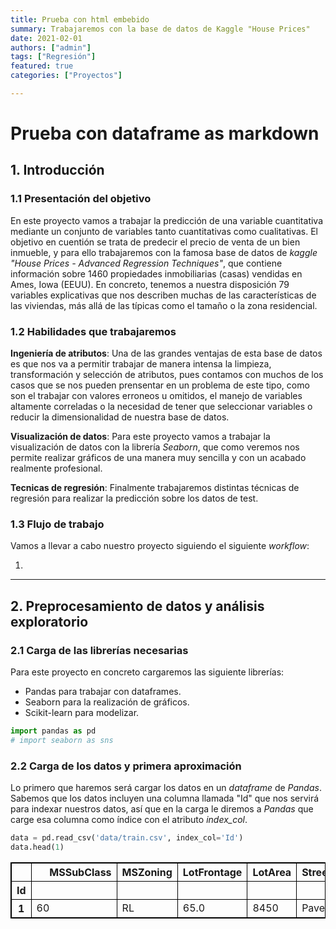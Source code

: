 ```yaml
---
title: Prueba con html embebido
summary: Trabajaremos con la base de datos de Kaggle "House Prices"
date: 2021-02-01
authors: ["admin"]
tags: ["Regresión"]
featured: true
categories: ["Proyectos"]

---
```


# Prueba con dataframe as markdown

## 1. Introducción

### 1.1 Presentación del objetivo

En este proyecto vamos a trabajar la predicción de una variable cuantitativa mediante un conjunto de variables tanto cuantitativas como cualitativas. El objetivo en cuentión se trata de predecir el precio de venta de un bien inmueble, y para ello trabajaremos con la famosa base de datos de _kaggle_ _"House Prices - Advanced Regression Techniques"_, que contiene información sobre 1460 propiedades inmobiliarias (casas) vendidas en Ames, Iowa (EEUU). En concreto, tenemos a nuestra disposición 79 variables explicativas que nos describen muchas de las características de las viviendas, más allá de las típicas como el tamaño o la zona residencial. 


### 1.2 Habilidades que trabajaremos

__Ingeniería de atributos__: Una de las grandes ventajas de esta base de datos es que nos va a permitir trabajar de manera intensa la limpieza, transformación y selección de atributos, pues contamos con muchos de los casos que se nos pueden prensentar en un problema de este tipo, como son el trabajar con valores erroneos u omitidos, el manejo de variables altamente correladas o la necesidad de tener que seleccionar variables o reducir la dimensionalidad de nuestra base de datos.

__Visualización de datos__: Para este proyecto vamos a trabajar la visualización de datos con la librería _Seaborn_, que como veremos nos permite realizar gráficos de una manera muy sencilla y con un acabado realmente profesional.

__Tecnicas de regresión__: Finalmente trabajaremos distintas técnicas de regresión para realizar la predicción sobre los datos de test.


### 1.3 Flujo de trabajo 

Vamos a llevar a cabo nuestro proyecto siguiendo el siguiente _workflow_:

1. 



---

## 2. Preprocesamiento de datos y análisis exploratorio 

### 2.1 Carga de las librerías necesarias

Para este proyecto en concreto cargaremos las siguiente librerías:
- Pandas para trabajar con dataframes.
- Seaborn para la realización de gráficos.
- Scikit-learn para modelizar.


```python
import pandas as pd
# import seaborn as sns
```

### 2.2 Carga de los datos y primera aproximación

Lo primero que haremos será cargar los datos en un _dataframe_ de _Pandas_. Sabemos que los datos incluyen una columna llamada "Id" que nos servirá para indexar nuestros datos, así que en la carga le diremos a _Pandas_ que carge esa columna como índice con el atributo _index_col_.


```python
data = pd.read_csv('data/train.csv', index_col='Id')
data.head(1)
```




<html>
<head>
<style>
table, th, td {
  border: 1px solid black;
  border-collapse: collapse;
}
</style>
</head>
<body>
<table style="width:100%" class="dataframe">
    <thead>
        <tr style="text-align: right;">
            <th></th>
            <th style="min-width:120px">MSSubClass</th>
            <th>MSZoning</th>
            <th>LotFrontage</th>
            <th>LotArea</th>
            <th>Street</th>
            <th>Alley</th>
            <th>LotShape</th>
            <th>LandContour</th>
            <th>Utilities</th>
            <th>LotConfig</th>
            <th>LandSlope</th>
            <th>Neighborhood</th>
            <th>Condition1</th>
            <th>Condition2</th>
            <th>BldgType</th>
            <th>HouseStyle</th>
            <th>OverallQual</th>
            <th>OverallCond</th>
            <th>YearBuilt</th>
            <th>YearRemodAdd</th>
            <th>RoofStyle</th>
            <th>RoofMatl</th>
            <th>Exterior1st</th>
            <th>Exterior2nd</th>
            <th>MasVnrType</th>
            <th>MasVnrArea</th>
            <th>ExterQual</th>
            <th>ExterCond</th>
            <th>Foundation</th>
            <th>BsmtQual</th>
            <th>BsmtCond</th>
            <th>BsmtExposure</th>
            <th>BsmtFinType1</th>
            <th>BsmtFinSF1</th>
            <th>BsmtFinType2</th>
            <th>BsmtFinSF2</th>
            <th>BsmtUnfSF</th>
            <th>TotalBsmtSF</th>
            <th>Heating</th>
            <th>HeatingQC</th>
            <th>CentralAir</th>
            <th>Electrical</th>
            <th>1stFlrSF</th>
            <th>2ndFlrSF</th>
            <th>LowQualFinSF</th>
            <th>GrLivArea</th>
            <th>BsmtFullBath</th>
            <th>BsmtHalfBath</th>
            <th>FullBath</th>
            <th>HalfBath</th>
            <th>BedroomAbvGr</th>
            <th>KitchenAbvGr</th>
            <th>KitchenQual</th>
            <th>TotRmsAbvGrd</th>
            <th>Functional</th>
            <th>Fireplaces</th>
            <th>FireplaceQu</th>
            <th>GarageType</th>
            <th>GarageYrBlt</th>
            <th>GarageFinish</th>
            <th>GarageCars</th>
            <th>GarageArea</th>
            <th>GarageQual</th>
            <th>GarageCond</th>
            <th>PavedDrive</th>
            <th>WoodDeckSF</th>
            <th>OpenPorchSF</th>
            <th>EnclosedPorch</th>
            <th>3SsnPorch</th>
            <th>ScreenPorch</th>
            <th>PoolArea</th>
            <th>PoolQC</th>
            <th>Fence</th>
            <th>MiscFeature</th>
            <th>MiscVal</th>
            <th>MoSold</th>
            <th>YrSold</th>
            <th>SaleType</th>
            <th>SaleCondition</th>
            <th>SalePrice</th>
            </tr>
                <tr>
            <th>Id</th>
            <th></th>
            <th></th>
            <th></th>
            <th></th>
            <th></th>
            <th></th>
            <th></th>
            <th></th>
            <th></th>
            <th></th>
            <th></th>
            <th></th>
            <th></th>
            <th></th>
            <th></th>
            <th></th>
            <th></th>
            <th></th>
            <th></th>
            <th></th>
            <th></th>
            <th></th>
            <th></th>
            <th></th>
            <th></th>
            <th></th>
            <th></th>
            <th></th>
            <th></th>
            <th></th>
            <th></th>
            <th></th>
            <th></th>
            <th></th>
            <th></th>
            <th></th>
            <th></th>
            <th></th>
            <th></th>
            <th></th>
            <th></th>
            <th></th>
            <th></th>
            <th></th>
            <th></th>
            <th></th>
            <th></th>
            <th></th>
            <th></th>
            <th></th>
            <th></th>
            <th></th>
            <th></th>
            <th></th>
            <th></th>
            <th></th>
            <th></th>
            <th></th>
            <th></th>
            <th></th>
            <th></th>
            <th></th>
            <th></th>
            <th></th>
            <th></th>
            <th></th>
            <th></th>
            <th></th>
            <th></th>
            <th></th>
            <th></th>
            <th></th>
            <th></th>
            <th></th>
            <th></th>
            <th></th>
            <th></th>
            <th></th>
            <th></th>
            <th></th>
            </tr>
          </thead>
              <tbody>
                    <tr>
            <th>1</th>
            <td>60</td>
            <td>RL</td>
            <td>65.0</td>
            <td>8450</td>
            <td>Pave</td>
            <td>NaN</td>
            <td>Reg</td>
            <td>Lvl</td>
            <td>AllPub</td>
            <td>Inside</td>
            <td>Gtl</td>
            <td>CollgCr</td>
            <td>Norm</td>
            <td>Norm</td>
            <td>1Fam</td>
            <td>2Story</td>
            <td>7</td>
            <td>5</td>
            <td>2003</td>
            <td>2003</td>
            <td>Gable</td>
            <td>CompShg</td>
            <td>VinylSd</td>
            <td>VinylSd</td>
            <td>BrkFace</td>
            <td>196.0</td>
            <td>Gd</td>
            <td>TA</td>
            <td>PConc</td>
            <td>Gd</td>
            <td>TA</td>
            <td>No</td>
            <td>GLQ</td>
            <td>706</td>
            <td>Unf</td>
            <td>0</td>
            <td>150</td>
            <td>856</td>
            <td>GasA</td>
            <td>Ex</td>
            <td>Y</td>
            <td>SBrkr</td>
            <td>856</td>
            <td>854</td>
            <td>0</td>
            <td>1710</td>
            <td>1</td>
            <td>0</td>
            <td>2</td>
            <td>1</td>
            <td>3</td>
            <td>1</td>
            <td>Gd</td>
            <td>8</td>
            <td>Typ</td>
            <td>0</td>
            <td>NaN</td>
            <td>Attchd</td>
            <td>2003.0</td>
            <td>RFn</td>
            <td>2</td>
            <td>548</td>
            <td>TA</td>
            <td>TA</td>
            <td>Y</td>
            <td>0</td>
            <td>61</td>
            <td>0</td>
            <td>0</td>
            <td>0</td>
            <td>0</td>
            <td>NaN</td>
            <td>NaN</td>
            <td>NaN</td>
            <td>0</td>
            <td>2</td>
            <td>2008</td>
            <td>WD</td>
            <td>Normal</td>
            <td>208500</td>
            </tr>
          </tbody>
        </table>
</body>
</html>





```python

```
